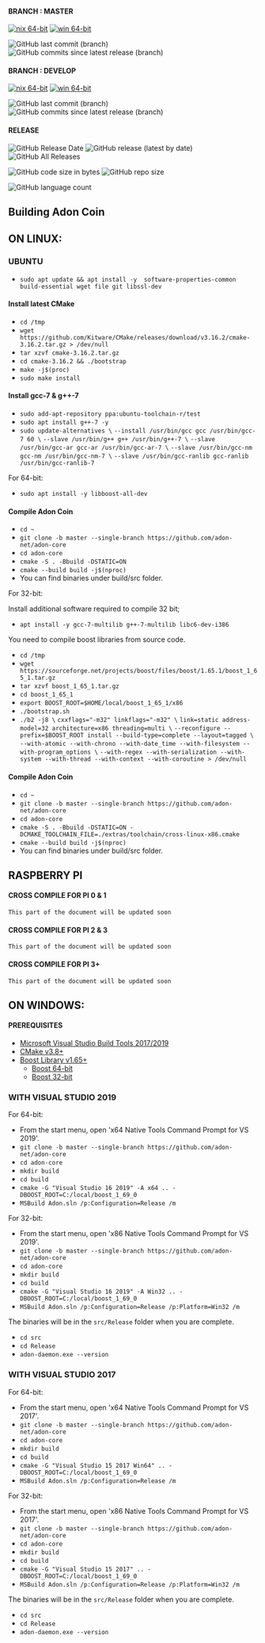 
#### BRANCH  : MASTER
[![nix 64-bit](https://img.shields.io/travis/adon-net/adon-core/master.svg?label=nix.x64&logo=travis&style=for-the-badge)](https://travis-ci.org/adon-net/adon-core) 
[![win 64-bit](https://img.shields.io/appveyor/ci/adon-net/adon-core/master?label=win.x64&logo=appveyor&style=for-the-badge)](https://ci.appveyor.com/project/adon-net/adon-core/branch/master)

![GitHub last commit (branch)](https://img.shields.io/github/last-commit/adon-net/adon-core/master?logo=git&style=for-the-badge)
![GitHub commits since latest release (branch)](https://img.shields.io/github/commits-since/adon-net/adon-core/v1.1.0/master?logo=git&style=for-the-badge)

#### BRANCH  : DEVELOP 
[![nix 64-bit](https://img.shields.io/travis/adon-net/adon-core/develop?label=nix.x64&logo=travis&style=for-the-badge)](https://travis-ci.org/adon-net/adon-core) 
[![win 64-bit](https://img.shields.io/appveyor/ci/adon-net/adon-core/develop?label=win.x64&logo=appveyor&style=for-the-badge)](https://ci.appveyor.com/project/adon-net/adon-core/branch/develop)  

![GitHub last commit (branch)](https://img.shields.io/github/last-commit/adon-net/adon-core/develop?logo=git&style=for-the-badge)
![GitHub commits since latest release (branch)](https://img.shields.io/github/commits-since/adon-net/adon-core/v1.1.0/develop?logo=git&style=for-the-badge)

#### RELEASE
![GitHub Release Date](https://img.shields.io/github/release-date/adon-net/adon-core?logo=git&style=for-the-badge)
![GitHub release (latest by date)](https://img.shields.io/github/v/release/adon-net/adon-core?logo=git&style=for-the-badge)
![GitHub All Releases](https://img.shields.io/github/downloads/adon-net/adon-core/total?logo=git&style=for-the-badge)

![GitHub code size in bytes](https://img.shields.io/github/languages/code-size/adon-net/adon-core?logo=git&style=for-the-badge) 
![GitHub repo size](https://img.shields.io/github/repo-size/adon-net/adon-core?logo=git&style=for-the-badge) 

![GitHub language count](https://img.shields.io/github/languages/count/adon-net/adon-core?logo=git&style=for-the-badge)

## Building Adon Coin

## **ON LINUX:**

### **UBUNTU**

- `sudo apt update && apt install -y  software-properties-common build-essential wget file git libssl-dev`

#### Install latest CMake

- `cd /tmp`
- `wget https://github.com/Kitware/CMake/releases/download/v3.16.2/cmake-3.16.2.tar.gz > /dev/null`
- `tar xzvf cmake-3.16.2.tar.gz`
- `cd cmake-3.16.2 && ./bootstrap`
- `make -j$(proc)`
- `sudo make install`
  
#### Install gcc-7 & g++-7  

- `sudo add-apt-repository ppa:ubuntu-toolchain-r/test`
- `sudo apt install g++-7 -y`
- `sudo update-alternatives \`
    `--install /usr/bin/gcc gcc /usr/bin/gcc-7 60 \`
    `--slave /usr/bin/g++ g++ /usr/bin/g++-7 \`
    `--slave /usr/bin/gcc-ar gcc-ar /usr/bin/gcc-ar-7 \`
    `--slave /usr/bin/gcc-nm gcc-nm /usr/bin/gcc-nm-7 \`
    `--slave /usr/bin/gcc-ranlib gcc-ranlib /usr/bin/gcc-ranlib-7`

For 64-bit:

- `sudo apt install -y libboost-all-dev`

#### Compile Adon Coin

  - `cd ~`
  - `git clone -b master --single-branch https://github.com/adon-net/adon-core`
  - `cd adon-core`
  - `cmake -S . -Bbuild -DSTATIC=ON`
  - `cmake --build build -j$(nproc)`
  - You can find binaries under build/src folder.

  For 32-bit:

  Install additional software required to compile 32 bit;

  - `apt install -y gcc-7-multilib g++-7-multilib libc6-dev-i386`
    
  You need to compile boost libraries from source code.

  - `cd /tmp`
  - `wget https://sourceforge.net/projects/boost/files/boost/1.65.1/boost_1_65_1.tar.gz`
  - `tar xzvf boost_1_65_1.tar.gz`
  - `cd boost_1_65_1`
  - `export BOOST_ROOT=$HOME/local/boost_1_65_1/x86`
  - `./bootstrap.sh`
  - `./b2 -j8 \`
      `cxxflags="-m32" linkflags="-m32" \`
      `link=static address-model=32 architecture=x86 threading=multi \`
      `--reconfigure --prefix=$BOOST_ROOT install --build-type=complete --layout=tagged \`
      `--with-atomic --with-chrono --with-date_time --with-filesystem --with-program_options \`
      `--with-regex --with-serialization --with-system --with-thread --with-context --with-coroutine > /dev/null`

#### Compile Adon Coin

  - `cd ~`
  - `git clone -b master --single-branch https://github.com/adon-net/adon-core`
  - `cd adon-core`
  - `cmake -S . -Bbuild -DSTATIC=ON -DCMAKE_TOOLCHAIN_FILE=./extras/toolchain/cross-linux-x86.cmake`
  - `cmake --build build -j$(nproc)`
  - You can find binaries under build/src folder.
 

## **RASPBERRY PI**

  #### **CROSS COMPILE FOR PI 0 & 1**

  `This part of the document will be updated soon`

  #### **CROSS COMPILE FOR PI 2 & 3**

  `This part of the document will be updated soon`

  #### **CROSS COMPILE FOR PI 3+**

  `This part of the document will be updated soon`

## **ON WINDOWS:**

#### PREREQUISITES
 
- [Microsoft Visual Studio Build Tools 2017/2019](https://visualstudio.microsoft.com/thank-you-downloading-visual-studio/?sku=BuildTools&rel=16)
- [CMake v3.8+](http://www.cmake.org/)
- [Boost Library v1.65+](http://www.boost.org/)
  - [Boost 64-bit](https://bintray.com/boostorg/release/download_file?file_path=1.69.0%2Fbinaries%2Fboost_1_69_0-msvc-14.1-64.exe)
  - [Boost 32-bit](https://bintray.com/boostorg/release/download_file?file_path=1.69.0%2Fbinaries%2Fboost_1_69_0-msvc-14.1-32.exe)


### WITH VISUAL STUDIO 2019

For 64-bit:

- From the start menu, open 'x64 Native Tools Command Prompt for VS 2019'.
- `git clone -b master --single-branch https://github.com/adon-net/adon-core`
- `cd adon-core`
- `mkdir build`
- `cd build`
- `cmake -G "Visual Studio 16 2019" -A x64 .. -DBOOST_ROOT=C:/local/boost_1_69_0`
- `MSBuild Adon.sln /p:Configuration=Release /m`

For 32-bit:

- From the start menu, open 'x86 Native Tools Command Prompt for VS 2019'.
- `git clone -b master --single-branch https://github.com/adon-net/adon-core`
- `cd adon-core`
- `mkdir build`
- `cd build`
- `cmake -G "Visual Studio 16 2019" -A Win32 .. -DBOOST_ROOT=C:/local/boost_1_69_0`
- `MSBuild Adon.sln /p:Configuration=Release /p:Platform=Win32 /m` 

The binaries will be in the `src/Release` folder when you are complete.

- `cd src`
- `cd Release`
- `adon-daemon.exe --version`

### WITH VISUAL STUDIO 2017

For 64-bit:

- From the start menu, open 'x64 Native Tools Command Prompt for VS 2017'.
- `git clone -b master --single-branch https://github.com/adon-net/adon-core`
- `cd adon-core`
- `mkdir build`
- `cd build`
- `cmake -G "Visual Studio 15 2017 Win64" .. -DBOOST_ROOT=C:/local/boost_1_69_0`
- `MSBuild Adon.sln /p:Configuration=Release /m`

For 32-bit:

- From the start menu, open 'x86 Native Tools Command Prompt for VS 2017'.
- `git clone -b master --single-branch https://github.com/adon-net/adon-core`
- `cd adon-core`
- `mkdir build`
- `cd build`
- `cmake -G "Visual Studio 15 2017" .. -DBOOST_ROOT=C:/local/boost_1_69_0`
- `MSBuild Adon.sln /p:Configuration=Release /p:Platform=Win32 /m` 

The binaries will be in the `src/Release` folder when you are complete.

- `cd src`
- `cd Release`
- `adon-daemon.exe --version`

